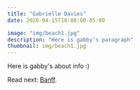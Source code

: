 ```yaml
---
title: "Gabrielle Davies"
date: 2020-04-15T16:00:00-05:00

image: "img/beach1.jpg"
description: "Here is gabby's paragraph"
thumbnail: img/beach1.jpg
---
```

Here is gabby's about info :) 
<!--more-->



Read next: [Banff](/Banff/).
